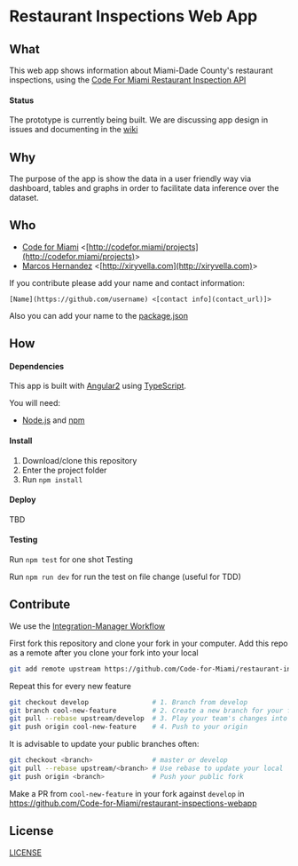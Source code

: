 # Restaurant Inspections Web App
## What
This web app shows information about Miami-Dade County's restaurant inspections, using the [Code For Miami Restaurant Inspection API](https://github.com/Code-for-Miami/restaurant-inspections-api/)

#### Status
The prototype is currently being built.
We are discussing app design in issues and documenting in the [wiki](https://github.com/Code-for-Miami/restaurant-inspections-webapp/wiki)

## Why
The purpose of the app is show the data in a user friendly way via dashboard, tables and graphs in order to facilitate data inference over the dataset.

## Who
- [Code for Miami](https://github.com/codeformiami) &lt;[http://codefor.miami/projects](http://codefor.miami/projects)&gt;
- [Marcos Hernandez](https://github.com/marcoslhc) &lt;[http://xiryvella.com](http://xiryvella.com)&gt;

If you contribute please add your name and contact information:

`[Name](https://github.com/username) <[contact info](contact_url)]>`

Also you can add your name to the [package.json](https://github.com/Code-for-Miami/restaurant-inspections-webapp/blob/master/package.json)


## How
#### Dependencies
This app is built with [Angular2](https://angular.io) using [TypeScript](https://www.typescriptlang.org/docs/tutorial.html).

You will need:
- [Node.js](https://nodejs.org/en/) and [npm](https://npmjs.com)

#### Install
1. Download/clone this repository
2. Enter the project folder
3. Run `npm install`

#### Deploy
TBD


#### Testing
Run `npm test` for one shot Testing

Run `npm run dev` for run the test on file change (useful for TDD)

## Contribute
We use the [Integration-Manager Workflow](https://git-scm.com/book/en/v2/Distributed-Git-Distributed-Workflows#Integration-Manager-Workflow)

First fork this repository and clone your fork in your computer. Add this repo as a remote after you clone your fork into your local

```sh
git add remote upstream https://github.com/Code-for-Miami/restaurant-inspections-webapp/
```

Repeat this for every new feature

```sh
git checkout develop                # 1. Branch from develop
git branch cool-new-feature         # 2. Create a new branch for your feature
git pull --rebase upstream/develop  # 3. Play your team's changes into your feature branch
git push origin cool-new-feature    # 4. Push to your origin
```

It is advisable to update your public branches often:

```sh
git checkout <branch>               # master or develop
git pull --rebase upstream/<branch> # Use rebase to update your local
git push origin <branch>            # Push your public fork
```

Make a PR from `cool-new-feature` in your fork against `develop` in https://github.com/Code-for-Miami/restaurant-inspections-webapp

## License
[LICENSE](https://github.com/Code-for-Miami/restaurant-inspections-webapp/blob/master/LICENSE)
